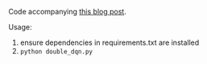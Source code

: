 Code accompanying [this blog post](https://medium.com/@leosimmons/double-dqn-implementation-to-solve-openai-gyms-cartpole-v-0-df554cd0614d).

Usage:

1. ensure dependencies in requirements.txt are installed
2. `python double_dqn.py`

